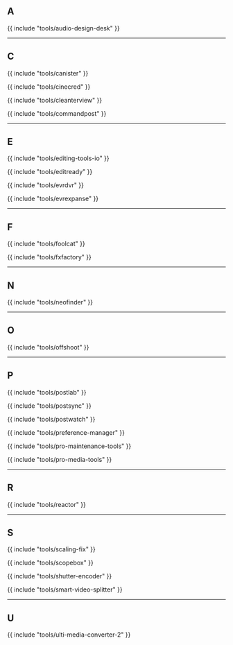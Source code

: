 ## A

{{ include "tools/audio-design-desk" }}


---

## C

{{ include "tools/canister" }}

{{ include "tools/cinecred" }}

{{ include "tools/cleanterview" }}

{{ include "tools/commandpost" }}


---

## E

{{ include "tools/editing-tools-io" }}

{{ include "tools/editready" }}

{{ include "tools/evrdvr" }}

{{ include "tools/evrexpanse" }}


---

## F

{{ include "tools/foolcat" }}

{{ include "tools/fxfactory" }}


---

## N

{{ include "tools/neofinder" }}


---

## O

{{ include "tools/offshoot" }}


---

## P

{{ include "tools/postlab" }}

{{ include "tools/postsync" }}

{{ include "tools/postwatch" }}

{{ include "tools/preference-manager" }}

{{ include "tools/pro-maintenance-tools" }}

{{ include "tools/pro-media-tools" }}


---

## R

{{ include "tools/reactor" }}


---

## S

{{ include "tools/scaling-fix" }}

{{ include "tools/scopebox" }}

{{ include "tools/shutter-encoder" }}

{{ include "tools/smart-video-splitter" }}


---

## U

{{ include "tools/ulti-media-converter-2" }}
